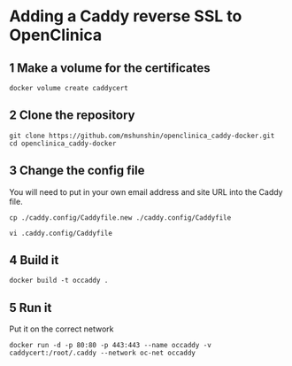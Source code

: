 # Adding a Caddy reverse SSL to OpenClinica

## 1 Make a volume for the certificates

```
docker volume create caddycert
```

## 2 Clone the repository

```
git clone https://github.com/mshunshin/openclinica_caddy-docker.git
cd openclinica_caddy-docker
```

## 3 Change the config file

You will need to put in your own email address and site URL into the Caddy file.

```
cp ./caddy.config/Caddyfile.new ./caddy.config/Caddyfile

vi .caddy.config/Caddyfile

````

## 4 Build it

```
docker build -t occaddy .
```

## 5 Run it

Put it on the correct network

```
docker run -d -p 80:80 -p 443:443 --name occaddy -v caddycert:/root/.caddy --network oc-net occaddy
```


